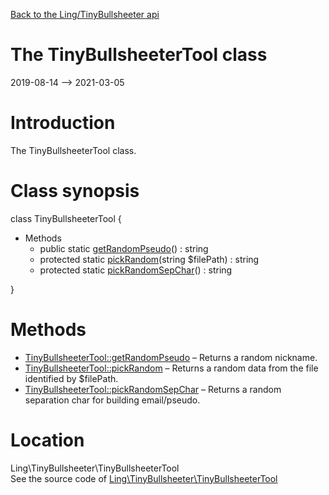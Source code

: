 [Back to the Ling/TinyBullsheeter api](https://github.com/lingtalfi/TinyBullsheeter/blob/master/doc/api/Ling/TinyBullsheeter.md)



The TinyBullsheeterTool class
================
2019-08-14 --> 2021-03-05






Introduction
============

The TinyBullsheeterTool class.



Class synopsis
==============


class <span class="pl-k">TinyBullsheeterTool</span>  {

- Methods
    - public static [getRandomPseudo](https://github.com/lingtalfi/TinyBullsheeter/blob/master/doc/api/Ling/TinyBullsheeter/TinyBullsheeterTool/getRandomPseudo.md)() : string
    - protected static [pickRandom](https://github.com/lingtalfi/TinyBullsheeter/blob/master/doc/api/Ling/TinyBullsheeter/TinyBullsheeterTool/pickRandom.md)(string $filePath) : string
    - protected static [pickRandomSepChar](https://github.com/lingtalfi/TinyBullsheeter/blob/master/doc/api/Ling/TinyBullsheeter/TinyBullsheeterTool/pickRandomSepChar.md)() : string

}






Methods
==============

- [TinyBullsheeterTool::getRandomPseudo](https://github.com/lingtalfi/TinyBullsheeter/blob/master/doc/api/Ling/TinyBullsheeter/TinyBullsheeterTool/getRandomPseudo.md) &ndash; Returns a random nickname.
- [TinyBullsheeterTool::pickRandom](https://github.com/lingtalfi/TinyBullsheeter/blob/master/doc/api/Ling/TinyBullsheeter/TinyBullsheeterTool/pickRandom.md) &ndash; Returns a random data from the file identified by $filePath.
- [TinyBullsheeterTool::pickRandomSepChar](https://github.com/lingtalfi/TinyBullsheeter/blob/master/doc/api/Ling/TinyBullsheeter/TinyBullsheeterTool/pickRandomSepChar.md) &ndash; Returns a random separation char for building email/pseudo.





Location
=============
Ling\TinyBullsheeter\TinyBullsheeterTool<br>
See the source code of [Ling\TinyBullsheeter\TinyBullsheeterTool](https://github.com/lingtalfi/TinyBullsheeter/blob/master/TinyBullsheeterTool.php)



